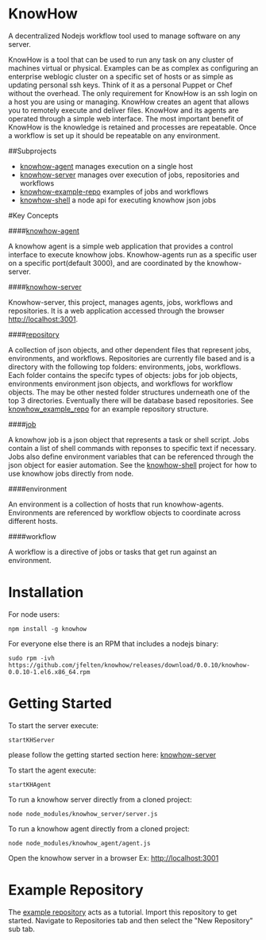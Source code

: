 KnowHow
=========

A decentralized Nodejs workflow tool used to manage software on any server.

KnowHow is a tool that can be used to run any task on any cluster of machines virtual or physical. Examples can be as complex as configuring an enterprise weblogic cluster on a specific set of hosts or as simple as updating personal ssh keys. Think of it as a personal Puppet or Chef without the overhead. The only requirement for KnowHow is an ssh login on a host you are using or managing. KnowHow creates an agent that allows you to remotely execute and deliver files. KnowHow and its agents are operated through a simple web interface. The most important benefit of KnowHow is the knowledge is retained and processes are repeatable. Once a workflow is set up it should be repeatable on any environment.

##Subprojects
* [knowhow-agent](https://github.com/jfelten/knowhow-agent) manages execution on a single host
* [knowhow-server](https://github.com/jfelten/knowhow-server) manages over execution of jobs, repositories and workflows
* [knowhow-example-repo](https://github.com/jfelten/knowhow_example_repo) examples of jobs and workflows 
* [knowhow-shell](https://github.com/jfelten/knowhow-shell) a node api for executing knowhow json jobs


#Key Concepts

####[knowhow-agent](https://github.com/jfelten/knowhow-agent)

A knowhow agent is a simple web application that provides a control interface to execute knowhow jobs.  Knowhow-agents run as a specific user on a specific port(default 3000), and are coordinated by the knowhow-server.

####[knowhow-server](https://github.com/jfelten/knowhow-server)

Knowhow-server, this project, manages agents, jobs, workflows and repositories.  It is a web application accessed through the browser [http://localhost:3001](http://localhost:3001).

####[repository](https://github.com/jfelten/knowhow_example_repo)

A collection of json objects, and other dependent files that represent jobs, environments, and workflows.  Repositories are currently file based and is a directory with the following top folders: environments, jobs, workflows.  Each folder contains the specifc types of objects: jobs for job objects, environments environment json objects, and workflows for workflow objects.  The may be other nested folder structures underneath one of the top 3 directories.  Eventually there will be database based repositories.  See [knowhow_example_repo](https://github.com/jfelten/knowhow_example_repo) for an example repository structure.

####[job](https://github.com/jfelten/knowhow-shell)

A knowhow job is a json object that represents a task or shell script.  Jobs contain a list of shell commands with reponses to specific text if necessary.  Jobs also define environment variables that can be referenced through the json object for easier automation.  See the [knowhow-shell](https://github.com/jfelten/knowhow-shell) project for how to use knowhow jobs directly from node.

####environment

An environment is a collection of hosts that run knowhow-agents.  Environments are referenced by workflow objects to coordinate across different hosts.

####workflow

A workflow is a directive of jobs or tasks that get run against an environment.

# Installation

For node users:

    npm install -g knowhow

For everyone else there is an RPM that includes a nodejs binary:

    sudo rpm -ivh https://github.com/jfelten/knowhow/releases/download/0.0.10/knowhow-0.0.10-1.el6.x86_64.rpm

# Getting Started

To start the server execute: 

    startKHServer 
    
please follow the getting started section here: [knowhow-server](https://github.com/jfelten/knowhow-server)

To start the agent execute: 

    startKHAgent

To run a knowhow server directly from a cloned project:

    node node_modules/knowhow_server/server.js
  
To run a knowhow agent directly from a cloned project:

    node node_modules/knowhow_agent/agent.js
    
Open the knowhow server in a browser Ex: [http://localhost:3001](http://localhost:3001)

# Example Repository

The [example repository](https://github.com/jfelten/knowhow_example_repo) acts as a tutorial.  Import this repository to get started.  Navigate to Repositories tab and then select the "New Repository" sub tab.
